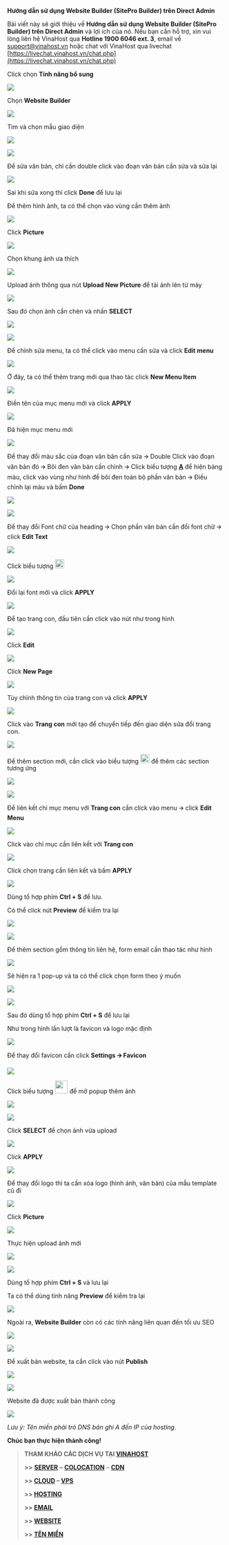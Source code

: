 **Hướng dẫn sử dụng Website Builder (SitePro Builder) trên Direct Admin**

Bài viết này sẽ giới thiệu về **Hướng dẫn sử dụng Website Builder (SitePro Builder) trên Direct Admin** và lợi ích của nó. Nếu bạn cần hỗ trợ, xin vui lòng liên hệ VinaHost qua **Hotline 1900 6046 ext. 3**, email về [support@vinahost.vn](mailto:support@vinahost.vn) hoặc chat với VinaHost qua livechat [https://livechat.vinahost.vn/chat.php](https://livechat.vinahost.vn/chat.php)

Click chọn **Tính năng bổ sung**

![](FullTutorial_media/media/image1.png)

Chọn **Website Builder**

![](FullTutorial_media/media/image2.png)

Tìm và chọn mẫu giao diện

![](FullTutorial_media/media/image3.png)

![](FullTutorial_media/media/image4.png)

Để sửa văn bản, chỉ cần double click vào đoạn văn bản cần sửa và sửa lại

![](FullTutorial_media/media/image5.png)

Sai khi sửa xong thì click **Done** để lưu lại

Để thêm hình ảnh, ta có thể chọn vào vùng cần thêm ảnh

![](FullTutorial_media/media/image6.png)

Click **Picture**

![](FullTutorial_media/media/image7.png)

Chọn khung ảnh ưa thích

![](FullTutorial_media/media/image8.png)

Upload ảnh thông qua nút **Upload New Picture** để tải ảnh lên từ máy

![](FullTutorial_media/media/image9.png)

Sau đó chọn ảnh cần chèn và nhấn **SELECT**

![](FullTutorial_media/media/image10.png)

![](FullTutorial_media/media/image11.png)

Để chỉnh sửa menu, ta có thể click vào menu cần sửa và click **Edit menu**

![](FullTutorial_media/media/image12.png)

Ở đây, ta có thể thêm trang mới qua thao tác click **New Menu Item**

![](FullTutorial_media/media/image13.png)

Điền tên của mục menu mới và click **APPLY**

![](FullTutorial_media/media/image14.png)

Đã hiện mục menu mới

![](FullTutorial_media/media/image15.png)

Để thay đổi màu sắc của đoạn văn bản cần sửa 🡪 Double Click vào đoạn văn bản đó 🡪 Bôi đen văn bản cần chỉnh 🡪 Click biểu tượng **<u>A</u>** để hiện bảng màu, click vào vùng như hình để bôi đen toàn bộ phần văn bản 🡪 Điều chỉnh lại màu và bấm **Done**

![](FullTutorial_media/media/image16.png)

![](FullTutorial_media/media/image17.png)

Để thay đổi Font chữ của heading 🡪 Chọn phần văn bản cần đổi font chữ 🡪 click **Edit Text**

![](FullTutorial_media/media/image18.png)

Click biểu tượng <img src="https://kb.vinahost.vn/shared-hosting/linux-hosting/SitePro-Builder/FullTutorial_media/media/image19.png" style="width:0.21534in;height:0.21534in" />

![](FullTutorial_media/media/image20.png)

Đổi lại font mới và click **APPLY**

![](FullTutorial_media/media/image21.png)

Để tạo trang con, đầu tiên cần click vào nút như trong hình

![](FullTutorial_media/media/image22.png)

Click **Edit**

![](FullTutorial_media/media/image23.png)

Click **New Page**

![](FullTutorial_media/media/image24.png)

Tùy chỉnh thông tin của trang con và click **APPLY**

![](FullTutorial_media/media/image25.png)

Click vào **Trang con** mới tạo để chuyển tiếp đến giao diện sửa đổi trang con.

![](FullTutorial_media/media/image26.png)

Để thêm section mới, cần click vào biểu tượng <img src="https://kb.vinahost.vn/shared-hosting/linux-hosting/SitePro-Builder/FullTutorial_media/media/image27.png" style="width:0.22447in;height:0.22447in" /> để thêm các section tương ứng

![](FullTutorial_media/media/image28.png)

![](FullTutorial_media/media/image29.png)

Để liên kết chỉ mục menu với **Trang con** cần click vào menu 🡪 click **Edit Menu**

![](FullTutorial_media/media/image30.png)

Click vào chỉ mục cần liên kết với **Trang con**

![](FullTutorial_media/media/image31.png)

Click chọn trang cần liên kết và bấm **APPLY**

![](FullTutorial_media/media/image32.png)

Dùng tổ hợp phím **Ctrl + S** để lưu.

Có thể click nút **Preview** để kiểm tra lại

![](FullTutorial_media/media/image33.png)

![](FullTutorial_media/media/image34.png)

Để thêm section gồm thông tin liên hệ, form email cần thao tác như hình 

![](FullTutorial_media/media/image35.png)

Sẽ hiện ra 1 pop-up và ta có thể click chọn form theo ý muốn

![](FullTutorial_media/media/image36.png)

![](FullTutorial_media/media/image37.png)

Sau đó dùng tổ hợp phím **Ctrl + S** để lưu lại

Như trong hình lần lượt là favicon và logo mặc định

![](FullTutorial_media/media/image38.png)

Để thay đổi favicon cần click **Settings 🡪 Favicon**

![](FullTutorial_media/media/image39.png)

Click biểu tượng <img src="https://kb.vinahost.vn/shared-hosting/linux-hosting/SitePro-Builder/FullTutorial_media/media/image40.png" style="width:0.30776in;height:0.30776in" /> để mở popup thêm ảnh

![](FullTutorial_media/media/image41.png)

![](FullTutorial_media/media/image42.png)

Click **SELECT** để chọn ảnh vừa upload

![](FullTutorial_media/media/image43.png)

Click **APPLY**

![](FullTutorial_media/media/image44.png)

Để thay đổi logo thì ta cần xóa logo (hình ảnh, văn bản) của mẫu template cũ đi

![](FullTutorial_media/media/image45.png)

Click **Picture**

![](FullTutorial_media/media/image46.png)

Thực hiện upload ảnh mới

![](FullTutorial_media/media/image47.png)

![](FullTutorial_media/media/image48.png)

Dùng tổ hợp phím **Ctrl + S** và lưu lại

Ta có thể dùng tính năng **Preview** để kiểm tra lại

![](FullTutorial_media/media/image49.png)

Ngoài ra, **Website Builder** còn có các tính năng liên quan đến tối ưu SEO

![](FullTutorial_media/media/image50.png)

![](FullTutorial_media/media/image51.png)

Để xuất bản website, ta cần click vào nút **Publish**

![](FullTutorial_media/media/image52.png)

![](FullTutorial_media/media/image53.png)

Website đã được xuất bản thành công

![](FullTutorial_media/media/image54.png)

*Lưu ý: Tên miền phải trỏ DNS bản ghi A đến IP của hosting.*

**Chúc bạn thực hiện thành công!**

> **THAM KHẢO CÁC DỊCH VỤ TẠI [VINAHOST](https://vinahost.vn/)**
> 
> **\>>** [**SERVER**](https://vinahost.vn/thue-may-chu-rieng/) **–** [**COLOCATION**](https://vinahost.vn/colocation.html) – [**CDN**](https://vinahost.vn/dich-vu-cdn-chuyen-nghiep)
> 
> **\>> [CLOUD](https://vinahost.vn/cloud-server-gia-re/) – [VPS](https://vinahost.vn/vps-ssd-chuyen-nghiep/)**
> 
> **\>> [HOSTING](https://vinahost.vn/wordpress-hosting)**
> 
> **\>> [EMAIL](https://vinahost.vn/email-hosting)**
> 
> **\>> [WEBSITE](http://vinawebsite.vn/)**
> 
> **\>> [TÊN MIỀN](https://vinahost.vn/ten-mien-gia-re/)**